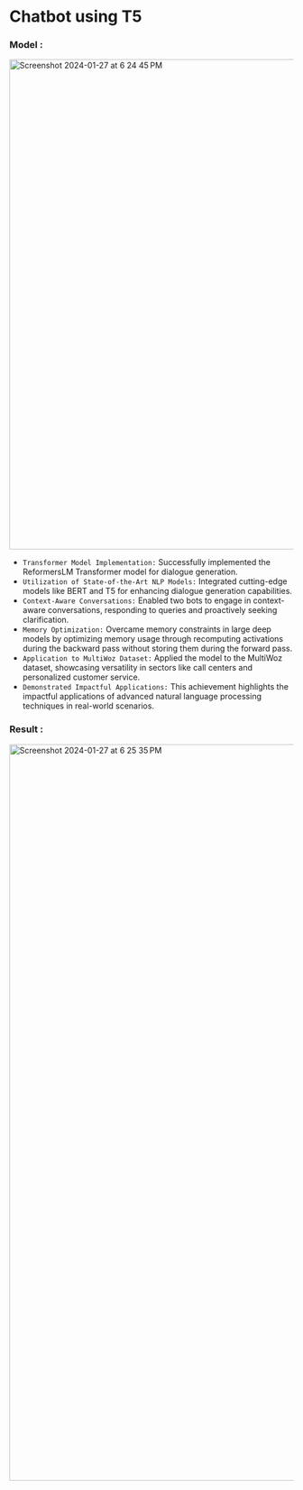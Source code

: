 # Chatbot using T5

### Model :
<img width="870" alt="Screenshot 2024-01-27 at 6 24 45 PM" src="https://github.com/AlgoRexx/text-_Summerizer/assets/146161841/c87fbc79-7fb9-4adf-832c-da03354b7cfd">

- <code>Transformer Model Implementation:</code> Successfully implemented the ReformersLM Transformer model for dialogue generation.
- <code>Utilization of State-of-the-Art NLP Models:</code> Integrated cutting-edge models like BERT and T5 for enhancing dialogue generation capabilities.
- <code>Context-Aware Conversations:</code> Enabled two bots to engage in context-aware conversations, responding to queries and proactively seeking clarification.
- <code>Memory Optimization:</code> Overcame memory constraints in large deep models by optimizing memory usage through recomputing activations during the backward pass without storing them during the forward pass.
- <code>Application to MultiWoz Dataset:</code> Applied the model to the MultiWoz dataset, showcasing versatility in sectors like call centers and personalized customer service.
- <code>Demonstrated Impactful Applications:</code> This achievement highlights the impactful applications of advanced natural language processing techniques in real-world scenarios.
  
### Result :
<img width="1307" alt="Screenshot 2024-01-27 at 6 25 35 PM" src="https://github.com/AlgoRexx/text-_Summerizer/assets/146161841/23fa53dd-962b-4ccd-b42d-45be6b7190de">
